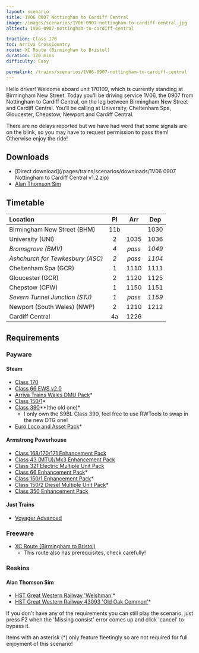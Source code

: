 ```yaml
---
layout: scenario
title: 1V06 0907 Nottingham to Cardiff Central
image: /images/scenarios/1V06-0907-nottingham-to-cardiff-central.jpg
alttext: 1V06-0907-nottingham-to-cardiff-central

traction: Class 170
toc: Arriva CrossCountry
route: XC Route (Birmingham to Bristol)
duration: 120 mins
difficulty: Easy

permalink: /trains/scenarios/1V06-0907-nottingham-to-cardiff-central
---
```


Hello driver! Welcome aboard unit 170109, which is currently standing at Birmingham New Street. Today you’ll be driving service 1V06, the 0907 from Nottingham to Cardiff Central, on the leg between Birmingham New Street and Cardiff Central. You’ll be calling at University, Cheltenham Spa, Gloucester, Chepstow, Newport and Cardiff Central.

There are no delays reported but we have had word that some signals are on the blink, so you may have to request permission to pass them! Otherwise enjoy the ride!

## Downloads

* [Direct download](/pages/trains/scenarios/downloads/1V06 0907 Nottingham to Cardiff Central v1.2.zip)
* [Alan Thomson Sim](https://alanthomsonsim.com/?download=1v06-0907-nottingham-to-cardiff-central)

## Timetable

| Location                         |  Pl   |  Arr   |  Dep   |
| :------------------------------- | :---: | :----: | :----: |
| Birmingham New Street (BHM)      |  11b  |        |  1030  |
| University (UNI)                 |   2   |  1035  |  1036  |
| *Bromsgrove (BMV)*               |  *4*  | *pass* | *1049* |
| *Ashchurch for Tewkesbury (ASC)* |  *2*  | *pass* | *1104* |
| Cheltenham Spa (GCR)             |   1   |  1110  |  1111  |
| Gloucester (GCR)                 |   2   |  1120  |  1125  |
| Chepstow (CPW)                   |   1   |  1150  |  1151  |
| *Severn Tunnel Junction (STJ)*   |  *1*  | *pass* | *1159* |
| Newport (South Wales) (NWP)      |   2   |  1210  |  1212  |
| Cardiff Central                  |  4a   |  1226  |        |

## Requirements

### Payware

#### Steam

* [Class 170](http://store.steampowered.com/app/208364)
* [Class 66 EWS v2.0](http://store.steampowered.com/app/222568)
* [Arriva Trains Wales DMU Pack](https://store.steampowered.com/app/376941)*
* [Class 150/1](https://store.steampowered.com/app/448184)*
* [Class 390](https://store.steampowered.com/app/208343)**(the old one)*
  * I only own the S9BL Class 390, feel free to use RWTools to swap in the new DTG one!
* [Euro Loco and Asset Pack](http://store.steampowered.com/app/208300)*

#### Armstrong Powerhouse

* [Class 168/170/171 Enhancement Pack](https://www.armstrongpowerhouse.com/index.php?route=product/product&path=36_89&product_id=185)
* [Class 43 (MTU)/Mk3 Enhancement Pack](https://www.armstrongpowerhouse.com/index.php?route=product/product&path=36_89&product_id=168)
* [Class 321 Electric Multiple Unit Pack](https://www.armstrongpowerhouse.com/index.php?route=product/product&path=45_84&product_id=137)
* [Class 66 Enhancement Pack](https://www.armstrongpowerhouse.com/index.php?route=product/product&path=36_89&product_id=173)*
* [Class 150/1 Enhancement Pack](https://www.armstrongpowerhouse.com/index.php?route=product/product&path=36_89&product_id=175)*
* [Class 150/2 Diesel Multiple Unit Pack](https://www.armstrongpowerhouse.com/index.php?route=product/product&path=45_84&product_id=181)*
* [Class 350 Enhancement Pack](*https://www.armstrongpowerhouse.com/index.php?route=product/product&product_id=194)

#### Just Trains

* [Voyager Advanced](https://www.justtrains.net/product/voyager-advanced-download)

### Freeware

* [XC Route (Birmingham to Bristol)](https://xcroute.com)
  * This route also has prerequisites, check carefully!

### Reskins

#### Alan Thomson Sim

* [HST Great Western Railway 'Welshman'](https://alanthomsonsim.com/?download=hst-great-western-railway-welshman)*
* [HST Great Western Railway 43093 'Old Oak Common'](https://alanthomsonsim.com/?download=hst-great-western-railway-43093-old-oak-common-2)*

If you don't have any of the requirements you can still play the scenario, just press F2 when the 'Missing consist' error comes up and click 'cancel' to bypass it.

Items with an asterisk (*) only feature fleetingly so are not required for full enjoyment of this scenario!
